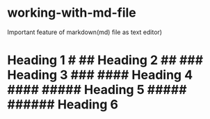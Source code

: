 # working-with-md-file
Important feature of markdown(md) file as text editor)

# Heading 1 # ## Heading 2 ##   ### Heading 3 ### #### Heading 4 #### ##### Heading 5 ##### ###### Heading 6 ######

